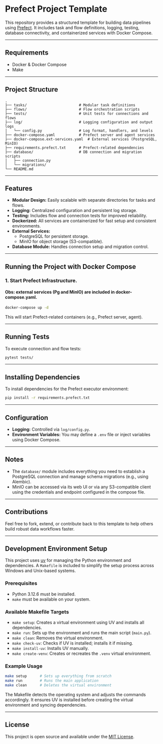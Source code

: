# Prefect Project Template

This repository provides a structured template for building data pipelines using [Prefect](https://www.prefect.io/). It includes task and flow definitions, logging, testing, database connectivity, and containerized services with Docker Compose.

---

## Requirements

- Docker & Docker Compose
- Make

---

## Project Structure

```
.
├── tasks/                        # Modular task definitions
├── flows/                        # Flow orchestration scripts
├── tests/                        # Unit tests for connections and flows
├── log/                          # Logging configuration and output logs
│   └── config.py                 # Log format, handlers, and levels
├── docker-compose.yaml           # Prefect server and agent services
├── docker-compose.ext-services.yaml  # External services (PostgreSQL, MinIO)
├── requirements.prefect.txt      # Prefect-related dependencies
├── database/                     # DB connection and migration scripts
│   ├── connection.py
│   └── migrations/
└── README.md
```

---

## Features

- **Modular Design:** Easily scalable with separate directories for tasks and flows.
- **Logging:** Centralized configuration and persistent log storage.
- **Testing:** Includes flow and connection tests for improved reliability.
- **Dockerized:** All services are containerized for fast setup and consistent environments.
- **External Services:**
  - PostgreSQL for persistent storage.
  - MinIO for object storage (S3-compatible).
- **Database Module:** Handles connection setup and migration control.

---

## Running the Project with Docker Compose

### 1. Start Prefect Infrastructure. 
#### Obs: external services (Pg and MinIO) are included in docker-compose.yaml.

```bash
docker-compose up -d
```

This will start Prefect-related containers (e.g., Prefect server, agent).

---

## Running Tests

To execute connection and flow tests:

```bash
pytest tests/
```

---

## Installing Dependencies

To install dependencies for the Prefect executor environment:

```bash
pip install -r requirements.prefect.txt
```

---

## Configuration

- **Logging:** Controlled via `log/config.py`.
- **Environment Variables:** You may define a `.env` file or inject variables using Docker Compose.

---

## Notes

- The `database/` module includes everything you need to establish a PostgreSQL connection and manage schema migrations (e.g., using Alembic).
- MinIO can be accessed via its web UI or via any S3-compatible client using the credentials and endpoint configured in the compose file.

---

## Contributions

Feel free to fork, extend, or contribute back to this template to help others build robust data workflows faster.

---

## Development Environment Setup

This project uses [uv](https://github.com/astral-sh/uv) for managing the Python environment and dependencies. A `Makefile` is included to simplify the setup process across Windows and Unix-based systems.

### Prerequisites

- Python 3.12.6 must be installed.
- `make` must be available on your system.

### Available Makefile Targets

- `make setup`: Creates a virtual environment using UV and installs all dependencies.
- `make run`: Sets up the environment and runs the main script (`main.py`).
- `make clean`: Removes the virtual environment.
- `make check-uv`: Checks if UV is installed; installs it if missing.
- `make install-uv`: Installs UV manually.
- `make create-venv`: Creates or recreates the `.venv` virtual environment.

### Example Usage

```bash
make setup      # Sets up everything from scratch
make run        # Runs the main application
make clean      # Deletes the virtual environment
```

The Makefile detects the operating system and adjusts the commands accordingly. It ensures UV is installed before creating the virtual environment and syncing dependencies.

---

## License

This project is open source and available under the [MIT License](LICENSE).